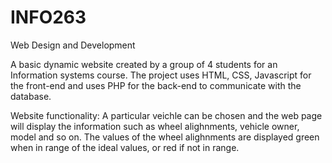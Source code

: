 # INFO263
Web Design and Development

A basic dynamic website created by a group of 4 students for an Information systems course. 
The project uses HTML, CSS, Javascript for the front-end and uses PHP for the back-end to communicate with the database.

Website functionality:
  A particular veichle can be chosen and the web page will display the information such as wheel alighnments, vehicle owner, model and so on.
  The values of the wheel alighnments are displayed green when in range of the ideal values, or red if not in range. 
